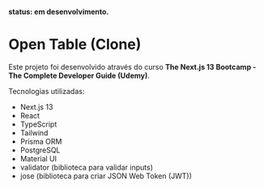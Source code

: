 **status: em desenvolvimento.**

# Open Table (Clone)

Este projeto foi desenvolvido através do curso **The Next.js 13 Bootcamp - The Complete Developer Guide (Udemy)**.

Tecnologias utilizadas:

- Next.js 13
- React
- TypeScript
- Tailwind
- Prisma ORM
- PostgreSQL
- Material UI
- validator (biblioteca para validar inputs)
- jose (biblioteca para criar JSON Web Token (JWT))
